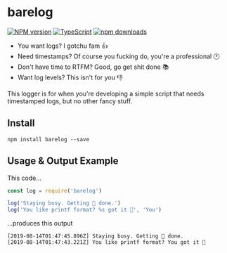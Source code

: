 # barelog

[![NPM version](https://img.shields.io/npm/v/barelog.svg?style=flat)](https://www.npmjs.com/package/barelog)
[![TypeScript](https://img.shields.io/badge/%3C%2F%3E-TypeScript-blue.svg)](http://www.typescriptlang.org/)
[![npm downloads](https://img.shields.io/npm/dm/barelog.svg?style=flat)](https://www.npmjs.com/package/barelog)

* You want logs? I gotchu fam 👍
* Need timestamps? Of course you fucking do, you're a professional 🕐
* Don't have time to RTFM? Good, go get shit done 📚
* Want log levels? This isn't for you 👎

This logger is for when you're developing a simple script that needs
timestamped logs, but no other fancy stuff.

## Install

```
npm install barelog --save
```

## Usage & Output Example

This code...

```js
const log = require('barelog')

log('Staying busy. Getting 💩 done.')
log('You like printf format? %s got it 🎉', 'You')
```

...produces this output

```
[2019-08-14T01:47:45.896Z] Staying busy. Getting 💩 done.
[2019-08-14T01:47:43.221Z] You like printf format? You got it 🎉
```